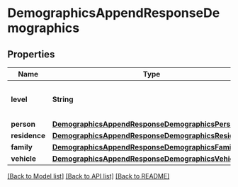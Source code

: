 # DemographicsAppendResponseDemographics

## Properties
Name | Type | Description | Notes
------------ | ------------- | ------------- | -------------
**level** | **String** | The demographics level for the data. | [optional] 
**person** | [**DemographicsAppendResponseDemographicsPerson**](DemographicsAppendResponseDemographicsPerson.md) |  | [optional] 
**residence** | [**DemographicsAppendResponseDemographicsResidence**](DemographicsAppendResponseDemographicsResidence.md) |  | [optional] 
**family** | [**DemographicsAppendResponseDemographicsFamily**](DemographicsAppendResponseDemographicsFamily.md) |  | [optional] 
**vehicle** | [**DemographicsAppendResponseDemographicsVehicle**](DemographicsAppendResponseDemographicsVehicle.md) |  | [optional] 

[[Back to Model list]](../README.md#documentation-for-models) [[Back to API list]](../README.md#documentation-for-api-endpoints) [[Back to README]](../README.md)


